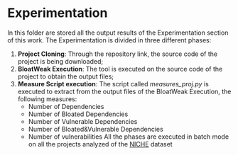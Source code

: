 # Experimentation

In this folder are stored all the output results of the Experimentation section of this work. The Experimentation is divided in three different phases:
1. **Project Cloning**: Through the repository link, the source code of the project is being downloaded;
2. **BloatWeak Execution**: The tool is executed on the source code of the project to obtain the output files;
3. **Measure Script execution**: The script called *measures_proj.py* is executed to extract from the output files of the BloatWeak Execution, the following measures:
	- Number of Dependencies
	- Number of Bloated Dependencies
	- Number of Vulnerable Dependencies
	- Number of Bloated&Vulnerable Dependencies
	- Number of vulnerabilities
All the phases are executed in batch mode on all the projects analyzed of the [NICHE](https://github.com/soarsmu/NICHE) dataset
